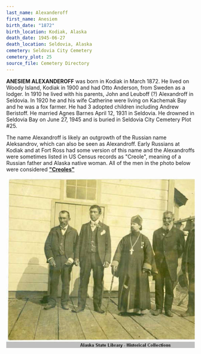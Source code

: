 ```yaml
---
last_name: Alexanderoff
first_name: Anesiem
birth_date: "1872"
birth_location: Kodiak, Alaska
death_date: 1945-06-27
death_location: Seldovia, Alaska
cemetery: Seldovia City Cemetery
cemetery_plot: 25
source_file: Cemetery Directory
---
```


**ANESIEM ALEXANDEROFF** was born in Kodiak in March 1872. He lived on
Woody Island, Kodiak in 1900 and had Otto Anderson, from Sweden as a
lodger. In 1910 he lived with his parents, John and Leuboff (?)
Alexandroff in Seldovia. In 1920 he and his wife Catherine were living
on Kachemak Bay and he was a fox farmer. He had 3 adopted children
including Andrew Beristoff. He married Agnes Barnes April 12, 1931 in
Seldovia. He drowned in Seldovia Bay on June 27, 1945 and is buried in Seldovia City Cemetery Plot #25.

The name Alexandroff is likely an outgrowth of the Russian name
Aleksandrov, which can also be seen as Alexandroff. Early Russians at
Kodiak and at Fort Ross had some version of this name and the
Alexandroffs were sometimes listed in US Census records as "Creole",
meaning of a Russian father and Alaska native woman. All of the men in
the photo below were considered [**"Creoles"**](../_tidbits/./Seldovia_Russian_Creoles_In.md)

![](../assets/images/ANISEM%20ALEXANDROFF/media/image1.jpeg)


